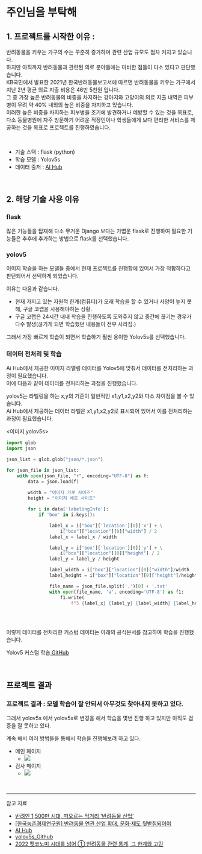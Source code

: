 <h1> 주인님을 부탁해 </h1>

<h2>1. 프로젝트를 시작한 이유 : </h2>

<p>
    반려동물을 키우는 가구의 수는 꾸준히 증가하며 관련 산업 규모도 점차 커지고 있습니다.
    <br />
    하지만 아직까지 반려동물과 관련된 의료 분야들에는 미비한 점들이 다소 있다고 판단했습니다.
    <br />
    KB국민에서 발표한 2021년 한국반려동물보고서에 따르면 반려동물을 키우는 가구에서 지난 2년 평균 의료 지출 비용은 46만 5천원 입니다.
    <br />
    그 중 가장 높은 반려동물의 비중을 차지하는 강아지와 고양이의 의료 지출 내역은 피부병이 무려 약 40% 내외의 높은 비중을 차지하고 있습니다.
    <br />
    이러한 높은 비중을 차지하는 피부병을 조기에 발견하거나 예방할 수 있는 것을 목표로, 다소 동물병원에 자주 방문하기 어려운 직장인이나 학생들에게 보다 편리한 서비스를 제공하는 것을 목표로 프로젝트를 진행하였습니다.
</p> 
    <br />
<ul>
    <li>기술 스택 : flask (python)</li>
    <li>학습 모델 : Yolov5s</li>
    <li>데이터 출저 : <a href="https://aihub.or.kr/">AI Hub</a></li>
</ul>
    <br />

<h2>2. 해당 기술 사용 이유</h2>


<h3>flask</h3>
    <p>많은 기능들을 탑재해 다소 무거운 Django 보다는 가볍운 flask로 진행하여 필요한 기능들은 추후에 추가하는 방법으로 flask를 선택했습니다.</p>

<h3>yolov5</h3>
<p>이미지 학습을 하는 모델들 중에서 현재 프로젝트를 진행함에 있어서 가장 적합하다고 판단되어서 선택하게 되었습니다.</p>
<p>이유는 다음과 같습니다.</p>
<ul><li>현재 가지고 있는 자원적 한계(컴퓨터)가 오래 학습을 할 수 있거나 사양이 높지 못해, 구글 코랩을 사용해야하는 상황.</li>
    <li>구글 코랩은 24시간 내내 학습을 진행하도록 도와주지 않고 중간에 끊기는 경우가 다수 발생(끊기게 되면 학습했던 내용들이 전부 사라짐.)</li>
</ul>
그래서 가장 빠르게 학습이 되면서 학습하기 훨씬 용이한 Yolov5s를 선택했습니다.
<h3>데이터 전처리 및 학습</h3>
<p>Ai Hub에서 제공한 이미지 라벨링 데이터를 Yolov5에 맞춰서 데이터를 전처리하는 과정이 필요했습니다. <br/>
이에 다음과 같이 데이터를 전처리하는 과정을 진행했습니다.</p>
<p>yolov5는 라벨링을 하는 x,y의 기준이 일반적인 x1,y1,x2,y2와 다소 차이점을 볼 수 있습니다.<br/>
Ai Hub에서 제공하는 데이터 라벨은 x1,y1,x2,y2로 표시되어 있어서 이를 전처리하는 과정이 필요했습니다.</p>


<이미지 yolov5s>

```python 
import glob
import json

json_list = glob.glob("json/*.json")

for json_file in json_list:
    with open(json_file, "r", encoding="UTF-8") as f:
        data = json.load(f)
        
        width = "이미지 가로 사이즈"
        height = "이미지 세로 사이즈"

        for i in data['labelingInfo']:
            if 'box' in i.keys():

                label_x = i["box"]['location'][0]['x'] + \
                    i["box"]["location"][0]["width"] / 2
                label_x = label_x / width

                label_y = i['box']['location'][0]['y'] + \
                    i["box"]["location"][0]["height"] / 2
                label_y = label_y / height

                label_width = i["box"]["location"][0]["width"]/width
                label_height = i["box"]["location"][0]["height"]/height

                file_name = json_file.split('.')[0] + '.txt'
                with open(file_name, 'a', encoding='UTF-8') as f1:
                    f1.write(
                        f"5 {label_x} {label_y} {label_width} {label_height} \n")



```
<br/>

이렇게 데이터를 전처리한 커스텀 데이터는 아래의 공식문서를 참고하여 학습을 진행했습니다.

Yolov5 커스텀 학습<a href="https://docs.ultralytics.com/yolov5/train_custom_data/#environments"> GitHub</a>

<br/>

<h2>프로젝트 결과</h2>

<h3> 프로젝트 결과 : 모델 학습이 잘 안되서 아무것도 찾아내지 못하고 있다. </h3>
<p>그래서 yolov5s 에서 yolov5x로 변경을 해서 학습을 몇번 진행 하고 있지만 아직도 검증을 잘 못하고 있다.</p>
<p>계속 해서 여러 방법들을 통해서 학습을 진행해보려 하고 있다.</p>

<ul>
    <li> 메인 페이지
        <ul><li><img src="https://user-images.githubusercontent.com/113073492/231368198-2c33a55e-3321-41be-8261-66c0f959b1fb.png" /></li></ul>
    </li>
    <li> 검사 페이지
        <ul><li><img src="https://user-images.githubusercontent.com/113073492/231368197-12a7280c-2e61-4e8f-95d9-d19fad1d606a.png" /></li></ul>
    </li>
</ul>





<br/>
<hr/>
참고 자료
<ul>
    <li><a href="https://www.klnews.co.kr/news/articleView.html?idxno=305478">반려인 1,500만 시대, 떠오르는 먹거리 ‘반려동물 산업’</a></li>
    <li><a href="http://www.krei.re.kr/krei/selectBbsNttView.do?key=103&bbsNo=25&nttNo=125238&searchCtgry=&searchCnd=all&searchKrwd=&pageIndex=9&integrDeptCode=">[한국농촌경제연구원] 반려동물 연관 산업 확대, 문화·제도 뒷받침되어야</a></li>
    <li><a href="https://aihub.or.kr/">AI Hub</a></li>
    <li><a href="https://github.com/ultralytics/yolov5">yolov5s_Github</a></li>
    <li><a href="http://www.pet-news.or.kr/news/articleView.html?idxno=531">2022 펫코노미 시대를 넘어 ① 반려동물 관련 통계, 그 한계와 고민</a></li>
</ul>
